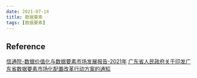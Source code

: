 ```yaml
---
date: 2021-07-14
title: 数据要素
tags: [数据要素]
---
```



## Reference

[信通院-数据价值化与数据要素市场发展报告-2021年](http://www.caict.ac.cn/kxyj/qwfb/ztbg/202105/P020210527392862309670.pdf)
[广东省人民政府关于印发广东省数据要素市场化配置改革行动方案的通知](http://www.gd.gov.cn/xxts/content/post_3342648.html)

